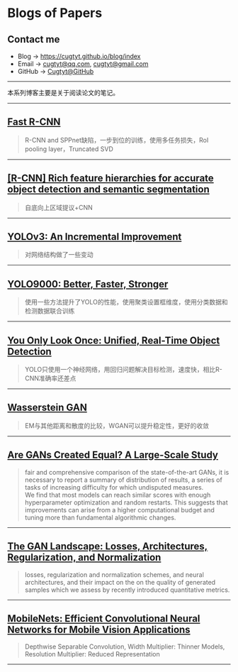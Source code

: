 # **Blogs of Papers**

## Contact me

* Blog -> <https://cugtyt.github.io/blog/index>
* Email -> <cugtyt@qq.com>, <cugtyt@gmail.com>
* GitHub -> [Cugtyt@GitHub](https://github.com/Cugtyt)

---

本系列博客主要是关于阅读论文的笔记。

---

## [**Fast R-CNN**](https://cugtyt.github.io/blog/papers/2018/0805)

> R-CNN and SPPnet缺陷，一步到位的训练，使用多任务损失，RoI pooling layer，Truncated SVD

---

## [**[R-CNN] Rich feature hierarchies for accurate object detection and semantic segmentation**](https://cugtyt.github.io/blog/papers/2018/0803)

> 自底向上区域提议+CNN

---

## [**YOLOv3: An Incremental Improvement**](https://cugtyt.github.io/blog/papers/2018/0802)

> 对网络结构做了一些变动

---

## [**YOLO9000: Better, Faster, Stronger**](https://cugtyt.github.io/blog/papers/2018/0731)

> 使用一些方法提升了YOLO的性能，使用聚类设置框维度，使用分类数据和检测数据联合训练

---

## [**You Only Look Once: Unified, Real-Time Object Detection**](https://cugtyt.github.io/blog/papers/2018/0728)

> YOLO只使用一个神经网络，用回归问题解决目标检测，速度快，相比R-CNN准确率还差点

---

## [**Wasserstein GAN**](https://cugtyt.github.io/blog/papers/2018/0727)

> EM与其他距离和散度的比较，WGAN可以提升稳定性，更好的收敛

---

## [**Are GANs Created Equal? A Large-Scale Study**](https://cugtyt.github.io/blog/papers/2018/0725)

> fair and comprehensive comparison of the state-of-the-art GANs, it is necessary to report a summary of distribution of results, a series of tasks of increasing difficulty for which undisputed measures.  
> We find that most models can reach similar scores with enough hyperparameter optimization and random restarts. This suggests that improvements can arise from a higher computational budget and tuning more than fundamental algorithmic changes.

---

## [**The GAN Landscape: Losses, Architectures, Regularization, and Normalization**](https://cugtyt.github.io/blog/papers/2018/0723)

> losses, regularization and normalization schemes, and neural architectures, and their impact on the on the quality of generated samples which we assess by recently introduced quantitative metrics.

---

## [**MobileNets: Efficient Convolutional Neural Networks for Mobile Vision Applications**](https://cugtyt.github.io/blog/papers/2018/0721)

> Depthwise Separable Convolution, Width Multiplier: Thinner Models, Resolution Multiplier: Reduced Representation

---